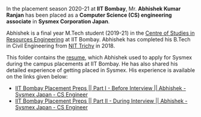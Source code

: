 In the placement season 2020-21 at **IIT Bombay**, Mr. **Abhishek Kumar Ranjan** has been placed as a **Computer Science (CS) engineering associate** in **Sysmex Corporation Japan**. 

Abhishek is a final year M.Tech student (2019-21) in the [Centre of Studies in Resources Engineering](https://www.csre.iitb.ac.in/) at IIT Bombay. Abhishek has completed his B.Tech in Civil Engineering from [NIT Trichy](https://www.nitt.edu/) in 2018.

This folder contains the [resume](Abhishek_K_Ranjan_CSRE_Sysmex.pdf), which Abhishek used to apply for Sysmex during the campus placements at IIT Bombay. He has also shared his detailed experience of getting placed in Sysmex. His experience is available on the links given below:

* [IIT Bombay Placement Preps || Part I - Before Interview || Abhishek - Sysmex Japan - CS Engineer](https://youtu.be/L47o_MhOo7g)
* [IIT Bombay Placement Preps || Part II - During Interview || Abhishek - Sysmex Japan - CS Engineer](https://youtu.be/ickSkMARiZg)


